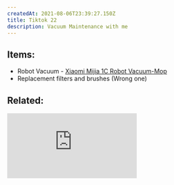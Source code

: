 ```yaml
---
createdAt: 2021-08-06T23:39:27.150Z
title: Tiktok 22
description: Vacuum Maintenance with me
---
```

## Items:

* Robot Vacuum - [Xiaomi Mijia 1C Robot Vacuum-Mop](https://shopee.ph/product/15287380/7243430366?smtt=0.89058394-1626265240.9)
* Replacement filters and brushes (Wrong one)



## Related:

<iframe src="https://www.youtube.com/embed/AvZj6_KTcCs" title="YouTube video player" frameborder="0" allow="accelerometer; autoplay; clipboard-write; encrypted-media; gyroscope; picture-in-picture" allowfullscreen></iframe>
